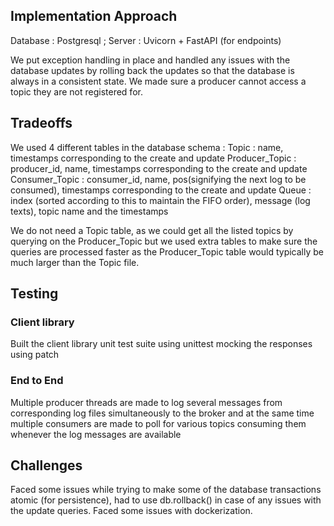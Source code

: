 
## Implementation Approach

Database : Postgresql ; Server : Uvicorn + FastAPI (for endpoints)


We put exception handling in place and handled any issues with the database updates by rolling back the updates so that the database is always in a consistent state. We made sure a producer cannot access a topic they are not registered for.


## Tradeoffs 

We used 4 different tables in the database schema : 
Topic : name, timestamps corresponding to the create and update
Producer_Topic : producer_id, name, timestamps corresponding to the create and update
Consumer_Topic : consumer_id, name, pos(signifying the next log to be consumed), timestamps corresponding to the create and update
Queue : index (sorted according to this to maintain the FIFO order), message (log texts), topic name and the timestamps

We do not need a Topic table, as we could get all the listed topics by querying on the Producer_Topic but we used extra tables to make sure the queries are processed faster as the Producer_Topic table would typically be much larger than the Topic file.



## Testing 
### Client library

Built the client library unit test suite using unittest mocking the responses using patch


### End to End 

Multiple producer threads are made to log several messages from corresponding log files simultaneously to the broker and at the same time multiple consumers are made to poll for various topics consuming them whenever the log messages are available


## Challenges
Faced some issues while trying to make some of the database transactions atomic (for persistence), had to use db.rollback() in case of any issues with the update queries. Faced some issues with dockerization.

